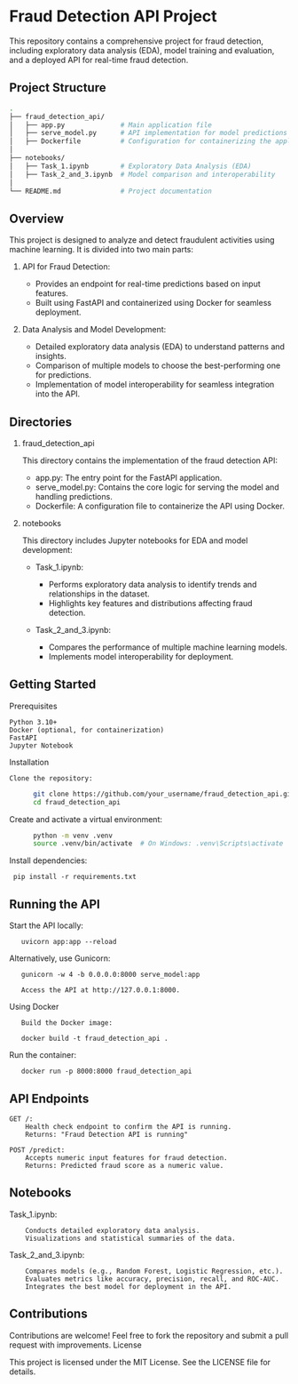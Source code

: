 # Fraud Detection API Project

This repository contains a comprehensive project for fraud detection, including exploratory data analysis (EDA), model training and evaluation, and a deployed API for real-time fraud detection.

## **Project Structure**

```bash
.
├── fraud_detection_api/
│   ├── app.py              # Main application file
│   ├── serve_model.py      # API implementation for model predictions
│   ├── Dockerfile          # Configuration for containerizing the application
│
├── notebooks/
│   ├── Task_1.ipynb        # Exploratory Data Analysis (EDA)
│   ├── Task_2_and_3.ipynb  # Model comparison and interoperability
│
└── README.md               # Project documentation
```

## Overview

This project is designed to analyze and detect fraudulent activities using machine learning. It is divided into two main parts:

  1. API for Fraud Detection:
        - Provides an endpoint for real-time predictions based on input features.
        - Built using FastAPI and containerized using Docker for seamless deployment.

  2. Data Analysis and Model Development:
        - Detailed exploratory data analysis (EDA) to understand patterns and insights.
        - Comparison of multiple models to choose the best-performing one for predictions.
        - Implementation of model interoperability for seamless integration into the API.

## **Directories**
1. fraud_detection_api

   This directory contains the implementation of the fraud detection API:

      - app.py: The entry point for the FastAPI application.
      - serve_model.py: Contains the core logic for serving the model and handling predictions.
      - Dockerfile: A configuration file to containerize the API using Docker.

2. notebooks

   This directory includes Jupyter notebooks for EDA and model development:

   - Task_1.ipynb:
     
        - Performs exploratory data analysis to identify trends and relationships in the dataset.
        - Highlights key features and distributions affecting fraud detection.

   - Task_2_and_3.ipynb:
     
        - Compares the performance of multiple machine learning models.
        - Implements model interoperability for deployment.


## Getting Started
 Prerequisites

    Python 3.10+
    Docker (optional, for containerization)
    FastAPI
    Jupyter Notebook

Installation

    Clone the repository:

```bash
      git clone https://github.com/your_username/fraud_detection_api.git
      cd fraud_detection_api
```
Create and activate a virtual environment:
```bash
      python -m venv .venv
      source .venv/bin/activate  # On Windows: .venv\Scripts\activate
```
Install dependencies:

     pip install -r requirements.txt

## Running the API

   Start the API locally:
  
       uvicorn app:app --reload

   Alternatively, use Gunicorn:

       gunicorn -w 4 -b 0.0.0.0:8000 serve_model:app

       Access the API at http://127.0.0.1:8000.
 
   Using Docker

       Build the Docker image:

       docker build -t fraud_detection_api .

   Run the container:

       docker run -p 8000:8000 fraud_detection_api

## API Endpoints

    GET /:
        Health check endpoint to confirm the API is running.
        Returns: "Fraud Detection API is running"

    POST /predict:
        Accepts numeric input features for fraud detection.
        Returns: Predicted fraud score as a numeric value.

## Notebooks

  Task_1.ipynb:
  
        Conducts detailed exploratory data analysis.
        Visualizations and statistical summaries of the data.

  Task_2_and_3.ipynb:
  
        Compares models (e.g., Random Forest, Logistic Regression, etc.).
        Evaluates metrics like accuracy, precision, recall, and ROC-AUC.
        Integrates the best model for deployment in the API.

## Contributions

Contributions are welcome! Feel free to fork the repository and submit a pull request with improvements.
License

This project is licensed under the MIT License. See the LICENSE file for details.
